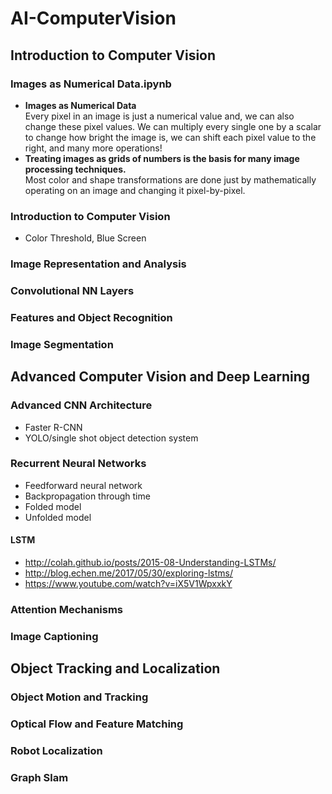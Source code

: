 # AI-ComputerVision
## Introduction to Computer Vision
### Images as Numerical Data.ipynb
- **Images as Numerical Data**  
Every pixel in an image is just a numerical value and, we can also change these pixel values. 
We can multiply every single one by a scalar to change how bright the image is, we can shift each pixel value to the right, and many more operations!
- **Treating images as grids of numbers is the basis for many image processing techniques.**  
Most color and shape transformations are done just by mathematically operating on an image and changing it pixel-by-pixel.
### Introduction to Computer Vision
- Color Threshold, Blue Screen
### Image Representation and Analysis
### Convolutional NN Layers
### Features and Object Recognition
### Image Segmentation
## Advanced Computer Vision and Deep Learning
### Advanced CNN Architecture
- Faster R-CNN
- YOLO/single shot object detection system
### Recurrent Neural Networks
- Feedforward neural network
- Backpropagation through time
- Folded model
- Unfolded model
#### LSTM
- http://colah.github.io/posts/2015-08-Understanding-LSTMs/
- http://blog.echen.me/2017/05/30/exploring-lstms/
- https://www.youtube.com/watch?v=iX5V1WpxxkY
### Attention Mechanisms
### Image Captioning
## Object Tracking and Localization
### Object Motion and Tracking
### Optical Flow and Feature Matching
### Robot Localization
### Graph Slam
